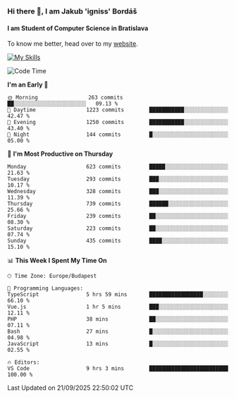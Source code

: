 ### Hi there 👋, I am Jakub 'igniss' Bordáš

#### I am Student of Computer Science in Bratislava
To know me better, head over to my [website](https://bordas.sk).

[![My Skills](https://skillicons.dev/icons?i=js,typescript,html,css,figma,svelte,vue,next,postgresql,nest,express,nodejs)](https://bordas.sk)


<!--START_SECTION:waka-->
![Code Time](http://img.shields.io/badge/Code%20Time-2%2C132%20hrs%205%20mins-blue)

**I'm an Early 🐤** 

```text
🌞 Morning                263 commits         ██░░░░░░░░░░░░░░░░░░░░░░░   09.13 % 
🌆 Daytime                1223 commits        ███████████░░░░░░░░░░░░░░   42.47 % 
🌃 Evening                1250 commits        ███████████░░░░░░░░░░░░░░   43.40 % 
🌙 Night                  144 commits         █░░░░░░░░░░░░░░░░░░░░░░░░   05.00 % 
```
📅 **I'm Most Productive on Thursday** 

```text
Monday                   623 commits         █████░░░░░░░░░░░░░░░░░░░░   21.63 % 
Tuesday                  293 commits         ███░░░░░░░░░░░░░░░░░░░░░░   10.17 % 
Wednesday                328 commits         ███░░░░░░░░░░░░░░░░░░░░░░   11.39 % 
Thursday                 739 commits         ██████░░░░░░░░░░░░░░░░░░░   25.66 % 
Friday                   239 commits         ██░░░░░░░░░░░░░░░░░░░░░░░   08.30 % 
Saturday                 223 commits         ██░░░░░░░░░░░░░░░░░░░░░░░   07.74 % 
Sunday                   435 commits         ████░░░░░░░░░░░░░░░░░░░░░   15.10 % 
```


📊 **This Week I Spent My Time On** 

```text
🕑︎ Time Zone: Europe/Budapest

💬 Programming Languages: 
TypeScript               5 hrs 59 mins       █████████████████░░░░░░░░   66.10 % 
Vue.js                   1 hr 5 mins         ███░░░░░░░░░░░░░░░░░░░░░░   12.11 % 
PHP                      38 mins             ██░░░░░░░░░░░░░░░░░░░░░░░   07.11 % 
Bash                     27 mins             █░░░░░░░░░░░░░░░░░░░░░░░░   04.98 % 
JavaScript               13 mins             █░░░░░░░░░░░░░░░░░░░░░░░░   02.55 % 

🔥 Editors: 
VS Code                  9 hrs 3 mins        █████████████████████████   100.00 % 
```


 Last Updated on 21/09/2025 22:50:02 UTC
<!--END_SECTION:waka-->
